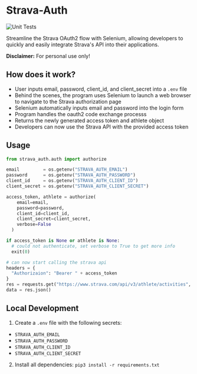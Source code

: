 # Strava-Auth
![Unit Tests](https://github.com/atefkbenothman/strava-auth/actions/workflows/test.yaml/badge.svg)

Streamline the Strava OAuth2 flow with Selenium, allowing developers to quickly and easily integrate Strava's API into their applications.

**Disclaimer:** For personal use only!


## How does it work?

* User inputs email, password, client_id, and client_secret into a `.env` file
* Behind the scenes, the program uses Selenium to launch a web browser to navigate to the Strava authorization page
* Selenium automatically inputs email and password into the login form
* Program handles the oauth2 code exchange processs
* Returns the newly generated access token and athlete object
* Developers can now use the Strava API with the provided access token


## Usage
```python
from strava_auth.auth import authorize

email         = os.getenv("STRAVA_AUTH_EMAIL")
password      = os.getenv("STRAVA_AUTH_PASSWORD")
client_id     = os.getenv("STRAVA_AUTH_CLIENT_ID")
client_secret = os.getenv("STRAVA_AUTH_CLIENT_SECRET")

access_token, athlete = authorize(
    email=email,
    password=password,
    client_id=client_id,
    client_secret=client_secret,
    verbose=False
  )

if access_token is None or athlete is None:
  # could not authenticate, set verbose to True to get more info
  exit(0)

# can now start calling the strava api
headers = {
  "Authorizaion": "Bearer " + access_token
}
res = requests.get("https://www.strava.com/api/v3/athlete/activities", headers=headers)
data = res.json()
```

## Local Development
1. Create a `.env` file with the following secrets:
  * `STRAVA_AUTH_EMAIL`
  * `STRAVA_AUTH_PASSWORD`
  * `STRAVA_AUTH_CLIENT_ID`
  * `STRAVA_AUTH_CLIENT_SECRET`
2. Install all dependencies: `pip3 install -r requirements.txt`